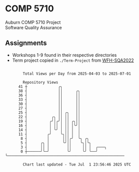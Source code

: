 # COMP 5710
Auburn COMP 5710 Project  
Software Quality Assurance

## Assignments
- Workshops 1-9 found in their respective directories
- Term project copied in `./Term-Project` from [WFH-SQA2022](https://github.com/wumphlett/WFH-SQA2022-AUBURN)

```

        Total Views per Day from 2025-04-03 to 2025-07-01

        Repository Views
      41 ┼              ╭╮
      38 ┤              ││      ╭╮
      36 ┤              ││      ││
      33 ┤              ││      ││
      30 ┤              ││      ││
      27 ┤              ││      ││
      25 ┤              ││ ╭╮   ││
      22 ┤           ╭╮ ││ ││   ││
      19 ┤          ╭╯│╭╯│ ││ ╭╮││
      16 ┤          │ ││ │ ││ │╰╯│
      14 ┤          │ ╰╯ │ ││ │  │
      11 ┤         ╭╯    ╰╮││ │  │
       8 ┤         │      │││╭╯  ╰╮ ╭╮
       5 ┤      ╭╮ │      ╰╯││    ╰╮│╰╮
       3 ┤      ││ │        ││     ││ │  ╭───╮
       0 ┼──────╯╰─╯        ╰╯     ╰╯ ╰──╯   ╰─────────────────────────────────────────────────────

        Chart last updated - Tue Jul  1 23:56:46 2025 UTC
        
```
